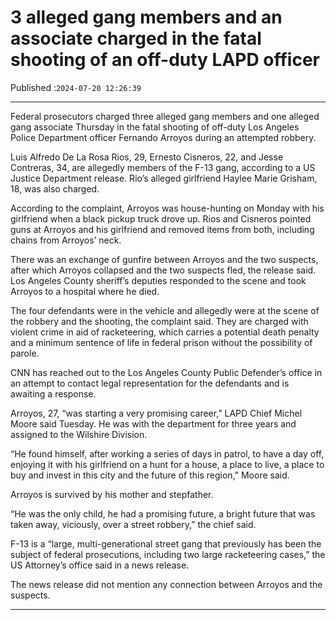 # 3 alleged gang members and an associate charged in the fatal shooting of an off-duty LAPD officer

Published :`2024-07-20 12:26:39`

---

Federal prosecutors charged three alleged gang members and one alleged gang associate Thursday in the fatal shooting of off-duty Los Angeles Police Department officer Fernando Arroyos during an attempted robbery.

Luis Alfredo De La Rosa Rios, 29, Ernesto Cisneros, 22, and Jesse Contreras, 34, are allegedly members of the F-13 gang, according to a US Justice Department release. Rio’s alleged girlfriend Haylee Marie Grisham, 18, was also charged.

According to the complaint, Arroyos was house-hunting on Monday with his girlfriend when a black pickup truck drove up. Rios and Cisneros pointed guns at Arroyos and his girlfriend and removed items from both, including chains from Arroyos’ neck.

There was an exchange of gunfire between Arroyos and the two suspects, after which Arroyos collapsed and the two suspects fled, the release said. Los Angeles County sheriff’s deputies responded to the scene and took Arroyos to a hospital where he died.

The four defendants were in the vehicle and allegedly were at the scene of the robbery and the shooting, the complaint said. They are charged with violent crime in aid of racketeering, which carries a potential death penalty and a minimum sentence of life in federal prison without the possibility of parole.

CNN has reached out to the Los Angeles County Public Defender’s office in an attempt to contact legal representation for the defendants and is awaiting a response.

Arroyos, 27, “was starting a very promising career,” LAPD Chief Michel Moore said Tuesday. He was with the department for three years and assigned to the Wilshire Division.

“He found himself, after working a series of days in patrol, to have a day off, enjoying it with his girlfriend on a hunt for a house, a place to live, a place to buy and invest in this city and the future of this region,” Moore said.

Arroyos is survived by his mother and stepfather.

“He was the only child, he had a promising future, a bright future that was taken away, viciously, over a street robbery,” the chief said.

F-13 is a “large, multi-generational street gang that previously has been the subject of federal prosecutions, including two large racketeering cases,” the US Attorney’s office said in a news release.

The news release did not mention any connection between Arroyos and the suspects.

---

